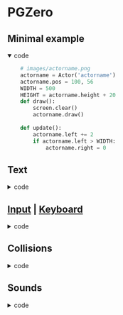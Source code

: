 # PGZero 

## Minimal example 
<details open>
<summary>code</summary>

```python
    # images/actorname.png 
    actorname = Actor('actorname')
    actorname.pos = 100, 56
    WIDTH = 500
    HEIGHT = actorname.height + 20
    def draw():
        screen.clear()
        actorname.draw()
    
    def update():
        actorname.left += 2
        if actorname.left > WIDTH:
            actorname.right = 0
```
</details>

## Text 
<details>
<summary>code</summary>

```python
    screen.draw.text("hello gamedev", (x_pos, y_pos),fontname="helvetica", fontsize=40, color=(red,green,blue), shadow=(2,2), scolor=(red,green,blue))
``` 
</details>

## [Input](https://pygame-zero.readthedocs.io/en/stable/hooks.html#event-handling-hooks) | [Keyboard](https://pygame-zero.readthedocs.io/en/1.1/builtins.html#the-keyboard)
<details>
<summary>code</summary>

```python
    def on_mouse_down():
    print("Mouse button clicked")

    def on_mouse_down(pos):
        print("Mouse button clicked at", pos)

    def on_mouse_down(button):
        print("Mouse button", button, "clicked")

    def on_mouse_down(pos, button):
        print("Mouse button", button, "clicked at", pos)

    def on_mouse_move(pos):
        print(pos)
    
   def update():
	if (keyboard.right):
		print("right") 
	
	if (keyboard.space):
		print("space") 
 
``` 
</details>

## Collisions 
<details>
<summary>code</summary>

```python
    collidable = Actor('actorname')
    collidable.pos = 100, 56

    def update():
        if actorname.collidepoint(collidable.pos):
            print("Ouch")
``` 
</details>

## Sounds 
<details>
<summary>code</summary>

```python
    # sounds/soundname.wav 
    sounds.soundname.play() # plays 1ce 
    sounds.soundname.play(7) # plays seven times   
    sounds.soundname.play(-1) # loops forever 
    sounds.soundname.stop()
    sounds.soundname.get_length() # duration in seconds 

    # music/track.mp3 
    music.play('track') 
    music.play_once('track') # can use on_music_end() hook 
    music.queue('track') 
    music.stop() 
    music.pause() 
    music.unpause()
    music.is_playing() # returns true if music is playing 
    music.fadeout(0.5) # where 0.5 is the duration 
    music.set_volume(0.5) # 0 being no volume & 1 being full volume 
    music.get_volume() 

    tonename = tone.create('C1', 0.8)
    tonename.play()
```
</details>
